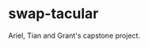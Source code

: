 swap-tacular
============
[travis-url]: http://travis-ci.org/arielspear/swap-tacular
[travis-image]: https://secure.travis-ci.org/arielspear/swap-tacular.png?branch=master
[npm-url]: https://npmjs.org/package/avn-n
[npm-image]: https://badge.fury.io/js/avn-n.png
[codeclimate-image]: https://codeclimate.com/github/arielspear/swap-tacular.png
[codeclimate-url]: https://codeclimate.com/github/arielspear/swap-tacular
[coverage-image]: https://coveralls.io/repos/arielspear/swap-tacular/badge.png
[coverage-url]: https://coveralls.io/r/arielspear/swap-tacular
[david-image]: https://david-dm.org/arielspear/swap-tacular.png?theme=shields.io
[david-url]: https://david-dm.org/arielspear/swap-tacular
[david-dev-image]: https://david-dm.org/arielspear/swap-tacular/dev-status.png?theme=shields.io
[david-dev-url]: https://david-dm.org/arielspear/swap-tacular#info=devDependencies

Ariel, Tian and Grant's capstone project. 
